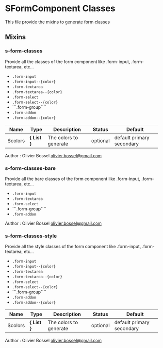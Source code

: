 # SFormComponent Classes

This file provide the mixins to generate form classes


## Mixins


### s-form-classes

Provide all the classes of the form component like .form-input, .form-textarea, etc...
- ```.form-input```
- ```.form-input--{color}```
- ```.form-textarea```
- ```.form-textarea--{color}```
- ```.form-select```
- ```.form-select--{color}```
- ```.form-group````
- ```.form-addon```
- ```.form-addon--{color}```


Name  |  Type  |  Description  |  Status  |  Default
------------  |  ------------  |  ------------  |  ------------  |  ------------
$colors  |  **{ List<Color> }**  |  The colors to generate  |  optional  |  default primary secondary

Author : Olivier Bossel <olivier.bossel@gmail.com>


### s-form-classes-bare

Provide all the bare classes of the form component like .form-input, .form-textarea, etc...
- ```.form-input```
- ```.form-textarea```
- ```.form-select```
- ```.form-group````
- ```.form-addon```

Author : Olivier Bossel <olivier.bossel@gmail.com>


### s-form-classes-style

Provide all the style classes of the form component like .form-input, .form-textarea, etc...
- ```.form-input```
- ```.form-input--{color}```
- ```.form-textarea```
- ```.form-textarea--{color}```
- ```.form-select```
- ```.form-select--{color}```
- ```.form-group````
- ```.form-addon```
- ```.form-addon--{color}```


Name  |  Type  |  Description  |  Status  |  Default
------------  |  ------------  |  ------------  |  ------------  |  ------------
$colors  |  **{ List<Color> }**  |  The colors to generate  |  optional  |  default primary secondary

Author : Olivier Bossel <olivier.bossel@gmail.com>